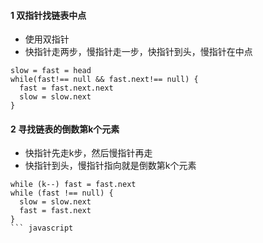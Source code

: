 #### 1 双指针找链表中点
- 使用双指针
- 快指针走两步，慢指针走一步，快指针到头，慢指针在中点
```
slow = fast = head
while(fast!== null && fast.next!== null) {
  fast = fast.next.next
  slow = slow.next
}
```
#### 2 寻找链表的倒数第k个元素
- 快指针先走k步，然后慢指针再走
- 快指针到头，慢指针指向就是倒数第k个元素
```
while (k--) fast = fast.next
while (fast !== null) {
  slow = slow.next
  fast = fast.next
}
``` javascript